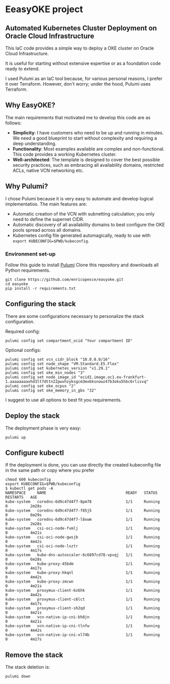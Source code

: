# EeasyOKE project

## Automated Kubernetes Cluster Deployment on Oracle Cloud Infrastructure

This IaC code provides a simple way to deploy a OKE cluster on Oracle Cloud Infrastructure.

It is useful for starting without extensive expertise or as a foundation code ready to extend.

I used Pulumi as an IaC tool because, for various personal reasons, I prefer it over Terraform. However, don't worry; under the hood, Pulumi uses Terraform.

## Why EasyOKE?

The main requirements that motivated me to develop this code are as follows:

- **Simplicity**: I have customers who need to be up and running in minutes. We need a good blueprint to start without complexity and requiring a deep understanding.
- **Functionality**: Most examples available are complex and non-functional. This code provides a working Kubernetes cluster.
- **Well-architected**: The template is designed to cover the best possible security practices, such as embracing all availability domains, restricted ACLs, native VCN networking etc.

## Why Pulumi?

I chose Pulumi because it is very easy to automate and develop logical implementatios. The main features are:

- Automatic creation of the VCN with subnetting calculation; you only need to define the supernet CIDR.
- Automatic discovery of all availability domains to best configure the OKE pools spread across all domains.
- Kubernetes config file generated automagically, ready to use with `export KUBECONFIG=$PWD/kubeconfig`.

### Environment set-up

Follow this guide to install [Pulumi](https://www.pulumi.com/docs/install/)
Clone this repository and downloads all Python requirements.

```
git clone https://github.com/enricopesce/easyoke.git 
cd easyoke
pip install -r requirements.txt
```

## Configuring the stack

There are some configurations necessary to personalize the stack configuration.

Required config: 

```
pulumi config set compartment_ocid "Your compartment ID"
```

Optional configs:

```
pulumi config set vcn_cidr_block "10.0.0.0/16"
pulumi config set node_shape "VM.Standard.E5.Flex"
pulumi config set kubernetes_version "v1.29.1"
pulumi config set oke_min_nodes "3"
pulumi config set node_image_id "ocid1.image.oc1.eu-frankfurt-1.aaaaaaaaxhd3lt7dttn22pwvhzyksgcm3mxbksnowz47b3oku5hbc6rlisvq"
pulumi config set oke_ocpus "2"
pulumi config set oke_memory_in_gbs "32" 
```

I suggest to use all options to best fit you requirements.

## Deploy the stack

The deployment phase is very easy:

```
pulumi up
```

## Configure kubectl 

If the deployment is done, you can use directly the created kubeconfig file in the same path or copy where you prefer

```
chmod 600 kubeconfig
export KUBECONFIG=$PWD/kubeconfig
$ kubectl get pods -A
NAMESPACE     NAME                                   READY   STATUS    RESTARTS   AGE
kube-system   coredns-6d9c47d4f7-8pm78               1/1     Running   0          2m28s
kube-system   coredns-6d9c47d4f7-f85j5               1/1     Running   0          6m29s
kube-system   coredns-6d9c47d4f7-l8xwm               1/1     Running   0          2m28s
kube-system   csi-oci-node-fvmlj                     1/1     Running   0          4m21s
kube-system   csi-oci-node-gwsjb                     1/1     Running   0          4m42s
kube-system   csi-oci-node-lsztr                     1/1     Running   0          4m17s
kube-system   kube-dns-autoscaler-6c6897cd78-vpvqj   1/1     Running   0          6m28s
kube-system   kube-proxy-45bdm                       1/1     Running   0          4m17s
kube-system   kube-proxy-hkqnl                       1/1     Running   0          4m42s
kube-system   kube-proxy-zmcwn                       1/1     Running   0          4m21s
kube-system   proxymux-client-6z6hk                  1/1     Running   0          4m42s
kube-system   proxymux-client-c6lct                  1/1     Running   0          4m17s
kube-system   proxymux-client-sh2qd                  1/1     Running   0          4m21s
kube-system   vcn-native-ip-cni-bh8jn                1/1     Running   0          4m21s
kube-system   vcn-native-ip-cni-tlnfw                1/1     Running   0          4m42s
kube-system   vcn-native-ip-cni-xl74b                1/1     Running   0          4m17s
```

## Remove the stack

The stack deletion is:

```
pulumi down
```
